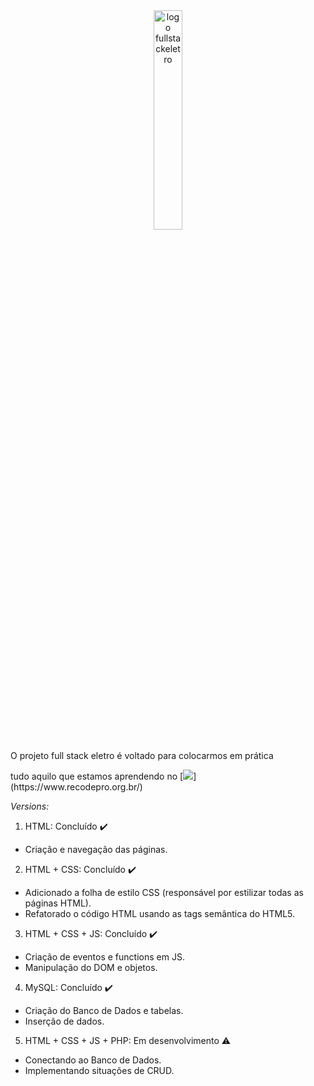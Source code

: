 <div align="center">
<img src="https://github.com/Re04nan/fullStackEletroRecodePro2020/blob/master/HTML+CSS+JS/imagens/logo.png?raw=true" 
alt="logo fullstackeletro" title="logo fullstackeletro" width="30%">
</div>

<p>O projeto full stack eletro é voltado para colocarmos em prática</p>tudo aquilo que estamos aprendendo no 
[<img src="https://img.shields.io/badge/-RECODE%20pro%202020-purple">](https://www.recodepro.org.br/)

*Versions:*
1. HTML: Concluído :heavy_check_mark:
  - Criação e navegação das páginas.
2. HTML + CSS: Concluído :heavy_check_mark:
  - Adicionado a folha de estilo CSS (responsável por estilizar todas as páginas HTML).
  - Refatorado o código HTML usando as tags semântica do HTML5.
3. HTML + CSS + JS: Concluído :heavy_check_mark:
  - Criação de eventos e functions em JS.
  - Manipulação do DOM e objetos.
4. MySQL: Concluído :heavy_check_mark:
  - Criação do Banco de Dados e tabelas.
  - Inserção de dados.
5. HTML + CSS + JS + PHP: Em desenvolvimento :warning:
  - Conectando ao Banco de Dados.
  - Implementando situações de CRUD.

  
<!-- 
# fullStackEletroRecodePro2020
Meu site utilizando HTML, CSS e JS com manipulação DOM.
<img src="https://img.shields.io/static/v1?label=react&message=framework&color=blue&style=for-the-badge&logo=REACT"/>
--->

